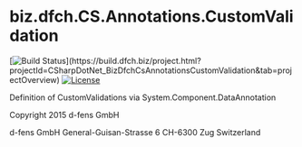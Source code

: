 # biz.dfch.CS.Annotations.CustomValidation
[![Build Status](https://build.dfch.biz/app/rest/builds/buildType:(id:CSharpDotNet_BizDfchCsAnnotationsCustomValidation_Build)/statusIcon)](https://build.dfch.biz/project.html?projectId=CSharpDotNet_BizDfchCsAnnotationsCustomValidation&tab=projectOverview)
[![License](https://img.shields.io/badge/license-Apache%20License%202.0-blue.svg)](https://github.com/dfensgmbh/biz.dfch.CS.Annotations.CustomValidation/blob/master/LICENSE)

Definition of CustomValidations via System.Component.DataAnnotation

Copyright 2015 d-fens GmbH

d-fens GmbH
General-Guisan-Strasse 6
CH-6300 Zug
Switzerland

